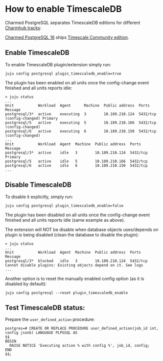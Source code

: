 # How to enable TimescaleDB

Charmed PostgreSQL separates TimescaleDB editions for different [Charmhub tracks](https://canonical-charmcraft.readthedocs-hosted.com/en/stable/howto/manage-channels/):

[Charmed PostgreSQL 16](https://charmhub.io/postgresql?channel=16/edge) ships [Timescale Community edition](https://docs.timescale.com/about/latest/timescaledb-editions/).

## Enable TimescaleDB

To enable TimescaleDB plugin/extension simply run:
```text
juju config postgresql plugin_timescaledb_enable=true
```
The plugin has been enabled on all units once the config-change event finished and all units reports idle:
```text
> juju status
...
Unit           Workload  Agent      Machine  Public address  Ports     Message
postgresql/3*  active    executing  3        10.189.210.124  5432/tcp  (config-changed) Primary
postgresql/5   active    executing  5        10.189.210.166  5432/tcp  (config-changed) 
postgresql/6   active    executing  6        10.189.210.150  5432/tcp  (config-changed) 
...
Unit           Workload  Agent  Machine  Public address  Ports     Message
postgresql/3*  active    idle   3        10.189.210.124  5432/tcp  Primary
postgresql/5   active    idle   5        10.189.210.166  5432/tcp  
postgresql/6   active    idle   6        10.189.210.150  5432/tcp  
...
```

## Disable TimescaleDB

To disable it explicitly, simply run:

```text
juju config postgresql plugin_timescaledb_enable=false
```

The plugin has been disabled on all units once the config-change event finished and all units reports idle (same example as above).

The extension will NOT be disable when database objects uses/depends on plugin is being disabled (clean the database to disable the plugin):
```text
> juju status
...
Unit           Workload  Agent  Machine  Public address  Ports     Message
postgresql/3*  blocked   idle   3        10.189.210.124  5432/tcp  Cannot disable plugins: Existing objects depend on it. See logs
...
```

Another option is to reset the manually enabled config option (as it is disabled by default):
```text
juju config postgresql --reset plugin_timescaledb_enable
```

## Test TimescaleDB status:

Prepare the `user_defined_action` procedure:
```text
postgres=# CREATE OR REPLACE PROCEDURE user_defined_action(job_id int, config jsonb) LANGUAGE PLPGSQL AS
$$
BEGIN
  RAISE NOTICE 'Executing action % with config %', job_id, config;
END
$$;
```
